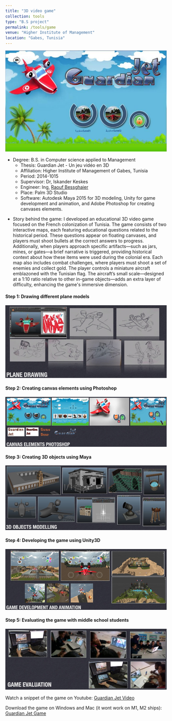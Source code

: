 ```yaml
---
title: "3D video game"
collection: tools
type: "B.S project"
permalink: /tools/game
venue: "Higher Institute of Management" 
location: "Gabes, Tunisia"
---
```


![3D game](../images/game.png) 

* Degree: B.S. in Computer science applied to Management
  - Thesis: Guardian Jet - Un jeu vidéo en 3D
  - Affiliation: Higher Institute of Management of Gabes, Tunisia
  - Period: 2014-1015
  - Supervisor: Dr, Iskander Keskes
  - Engineer: Ing, [Raouf Bessghaier](https://www.linkedin.com/in/bessghaier-raouf/)
  - Place: Palm 3D Studio
  - Software: Autodesk Maya 2015 for 3D modeling, Unity for game development and animation, and Adobe Photoshop for creating canvases elements.

- Story behind the game: I developed an educational 3D video game focused on the French colonization of Tunisia. The game consists of two interactive maps, each featuring educational questions related to the historical period. These questions appear on floating canvases, and players must shoot bullets at the correct answers to progress. Additionally, when players approach specific artifacts—such as jars, mines, or gates—a brief narrative is triggered, providing historical context about how these items were used during the colonial era. Each map also includes combat challenges, where players must shoot a set of enemies and collect gold. The player controls a miniature aircraft emblazoned with the Tunisian flag. The aircraft’s small scale—designed at a 1:10 ratio relative to other in-game objects—adds an extra layer of difficulty, enhancing the game's immersive dimension.


#### Step 1: Drawing different plane models

![1step](../images/plane.png)

#### Step 2: Creating canvas elements using Photoshop

![2step](../images/canvas.png)

#### Step 3: Creating 3D objects using Maya

![3step](../images/maya.png)

#### Step 4: Developing the game using Unity3D

![4step](../images/unity.png)

#### Step 5: Evaluating the game with middle school students

![5step](../images/evaluation.png)


Watch a snippet of the game on Youtube: [Guardian Jet Video](https://www.youtube.com/watch?v=AfkVj9_Abb0)


Download the game on Windows and Mac (it wont work on M1, M2 ships): [Guardian Jet Game](https://drive.google.com/drive/folders/1CSrYVe97ZvMtAqk9XwDNyMDWM1zPjUDg?usp=share_link)



